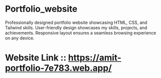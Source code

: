 # Portfolio_website
Professionally designed portfolio website showcasing HTML, CSS, and Tailwind skills. User-friendly design showcases my skills, projects, and achievements. Responsive layout ensures a seamless browsing experience on any device.


# Website Link :: https://amit-portfolio-7e783.web.app/
